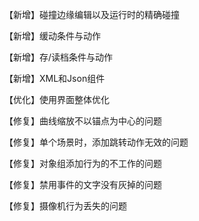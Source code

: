 【新增】碰撞边缘编辑以及运行时的精确碰撞

【新增】缓动条件与动作

【新增】存/读档条件与动作

【新增】XML和Json组件

【优化】使用界面整体优化

【修复】曲线缩放不以锚点为中心的问题

【修复】单个场景时，添加跳转动作无效的问题

【修复】对象组添加行为的不工作的问题

【修复】禁用事件的文字没有灰掉的问题

【修复】摄像机行为丢失的问题
